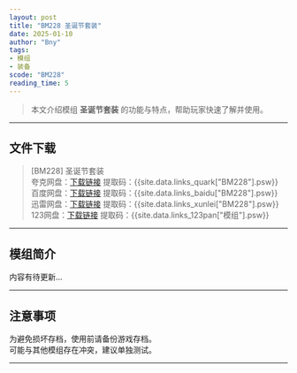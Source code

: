 ```yaml
---
layout: post
title: "BM228 圣诞节套装"
date: 2025-01-10
author: "Bny"
tags: 
- 模组
- 装备
scode: "BM228"
reading_time: 5
---
```


> 本文介绍模组 **圣诞节套装** 的功能与特点，帮助玩家快速了解并使用。

---

## 文件下载

> [BM228] 圣诞节套装  
夸克网盘：[下载链接]({{site.data.links_quark["BM228"].url}}) 提取码：{{site.data.links_quark["BM228"].psw}}  
百度网盘：[下载链接]({{site.data.links_baidu["BM228"].url}}) 提取码：{{site.data.links_baidu["BM228"].psw}}  
迅雷网盘：[下载链接]({{site.data.links_xunlei["BM228"].url}}) 提取码：{{site.data.links_xunlei["BM228"].psw}}  
123网盘：[下载链接]({{site.data.links_123pan["模组"].url}}) 提取码：{{site.data.links_123pan["模组"].psw}}  

---

## 模组简介

>  
内容有待更新...  

---

## 注意事项

>  
为避免损坏存档，使用前请备份游戏存档。  
可能与其他模组存在冲突，建议单独测试。  

---

